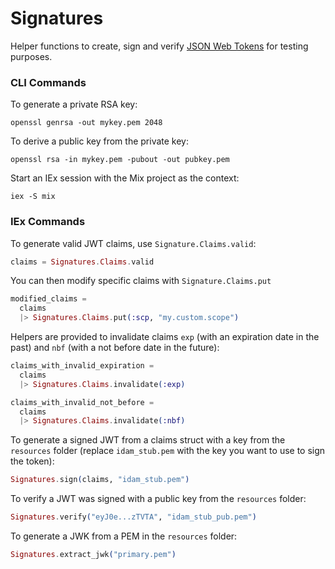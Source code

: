# Signatures
Helper functions to create, sign and verify [JSON Web Tokens](http://jwt.io) for testing purposes.

### CLI Commands
To generate a private RSA key:
```
openssl genrsa -out mykey.pem 2048
```

To derive a public key from the private key:
```
openssl rsa -in mykey.pem -pubout -out pubkey.pem
```

Start an IEx session with the Mix project as the context:
```
iex -S mix
```

### IEx Commands
To generate valid JWT claims, use `Signature.Claims.valid`:
```elixir
claims = Signatures.Claims.valid
```

You can then modify specific claims with `Signature.Claims.put`
```elixir
modified_claims =
  claims
  |> Signatures.Claims.put(:scp, "my.custom.scope")
```

Helpers are provided to invalidate claims `exp` (with an expiration date in the past) and `nbf` (with a not before date in the future):
```elixir
claims_with_invalid_expiration =
  claims
  |> Signatures.Claims.invalidate(:exp)

claims_with_invalid_not_before =
  claims
  |> Signatures.Claims.invalidate(:nbf)
```

To generate a signed JWT from a claims struct with a key from the `resources` folder (replace `idam_stub.pem` with the key you want to use to sign the token):
```elixir
Signatures.sign(claims, "idam_stub.pem")
```

To verify a JWT was signed with a public key from the `resources` folder:
```elixir
Signatures.verify("eyJ0e...zTVTA", "idam_stub_pub.pem")
```

To generate a JWK from a PEM in the `resources` folder:
```elixir
Signatures.extract_jwk("primary.pem")
```
